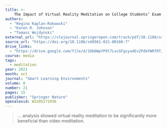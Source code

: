 ```yaml
---
title: >-
    The Impact of Virtual Reality Meditation on College Students’ Exam Performance
authors:
  - "Regina Kaplan‐Rakowski"
  - "Karen R. Johnson"
  - "Tomasz Wojdyński"
external_url: "https://slejournal.springeropen.com/track/pdf/10.1186/s40561-021-00166-7"
source_url: "https://doi.org/10.1186/s40561-021-00166-7"
drive_links:
  - "https://drive.google.com/file/d/1Ob6WpYP9l7LxcGFgsyu4Ev2PdkFWRfRT/view?usp=drivesdk"
course: media
tags:
  - meditation
year: 2021
month: oct
journal: "Smart Learning Environments"
volume: 8
number: 21
pages: 15
publisher: "Springer Nature"
openalexid: W3205171936
---
```


> ... analysis showed virtual reality meditation to be significantly more beneficial than video meditation.
